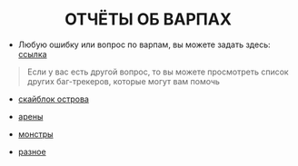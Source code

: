 
<center><h1>ОТЧЁТЫ ОБ ВАРПАХ</h1></center>

* Любую ошибку или вопрос по варпам, вы можете задать здесь:
[ссылка](https://github.com/AWRLD/warps_bug-tracker/issues)

> Если у вас есть другой вопрос, то вы можете просмотреть список других баг-трекеров, которые могут вам помочь

* [скайблок острова](https://github.com/AWRLD/skyblock_bug-tracker/issues)

* [арены](https://github.com/AWRLD/arenas_bug-tracker/issues)

* [монстры](https://github.com/AWRLD/monsters_bug-tracker/issues)

* [разное](https://github.com/AWRLD/other_bug-tracker/issues)
